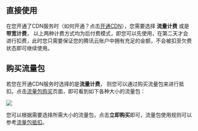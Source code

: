## 直接使用
在您开通了CDN服务时（如何开通？点击[开通CDN]()），您需要选择 **流量计费** 或是 **带宽计费**， 以上两种计费方式均为后付费模式，即您可以先使用，在第二天才会进行扣费，此时您只需要保证您的腾讯云账户中拥有充足的金额，不会被扣至欠费状态即可继续使用。

## 购买流量包
若您在开通CDN服务时选择的是**流量计费**， 则您可以通过购买流量包来进行抵扣。点击[流量包购买]()页面，即可看到如下各种大小的流量包：

![](https://mccdn.qcloud.com/static/img/faf8fafeda54bf592203884e4de3bb13/image.png)

您可以根据需要选择所需大小的流量包，点击**立即购买**即可，流量包使用规则可以参考[流量包抵扣]()。

